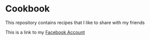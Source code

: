 # Cookbook
This repository contains recipes that I like to share with my friends

This is a link to my [Facebook Account](https://www.facebook.com/rehanahmed19)